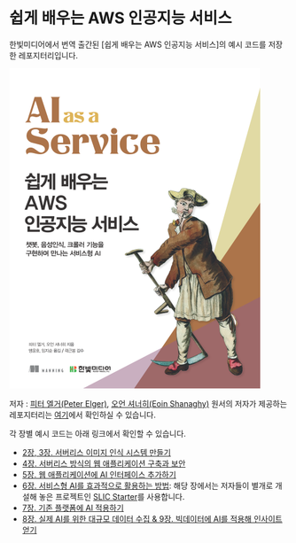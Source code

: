 # 쉽게 배우는 AWS 인공지능 서비스
한빛미디어에서 번역 출간된 \[쉽게 배우는 AWS 인공지능 서비스]의 예시 코드를 저장한 레포지터리입니다.

![쉽게 배우는 AWS 인공지능 서비스 표지](./ai-as-a-service-cover.png)

저자 : [피터 엘거(Peter Elger)](https://twitter.com/pelger), [오언 셔너히(Eoin Shanaghy)](https://twitter.com/eoins)
원서의 저자가 제공하는 레포지터리는 [여기](https://github.com/fourTheorem/ai-as-a-service)에서 확인하실 수 있습니다.

각 장별 예시 코드는 아래 링크에서 확인할 수 있습니다.

* [2장, 3장. 서버리스 이미지 인식 시스템 만들기](./chapter2-3)
* [4장. 서버리스 방식의 웹 애플리케이션 구축과 보안](./chapter4)
* [5장. 웹 애플리케이션에 AI 인터페이스 추가하기](./chapter5)
* [6장. 서비스형 AI를 효과적으로 활용하는 방법](./chapter6): 해당 장에서는 저자들이 별개로 개설해 놓은 프로젝트인 [SLIC Starter](https://github.com/fourTheorem/slic-starter)를 사용합니다.
* [7장. 기존 플랫폼에 AI 적용하기](./chapter7)
* [8장. 실제 AI를 위한 대규모 데이터 수집 & 9장. 빅데이터에 AI를 적용해 인사이트 얻기](./chapter8-9)

